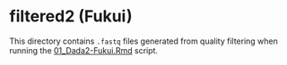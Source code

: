 # filtered2 (Fukui)

This directory contains `.fastq` files generated from quality filtering when running the [01_Dada2-Fukui.Rmd](../../../../scripts/analysis-individual/Fukui-2020/01_Dada2-Fukui.Rmd) script.
